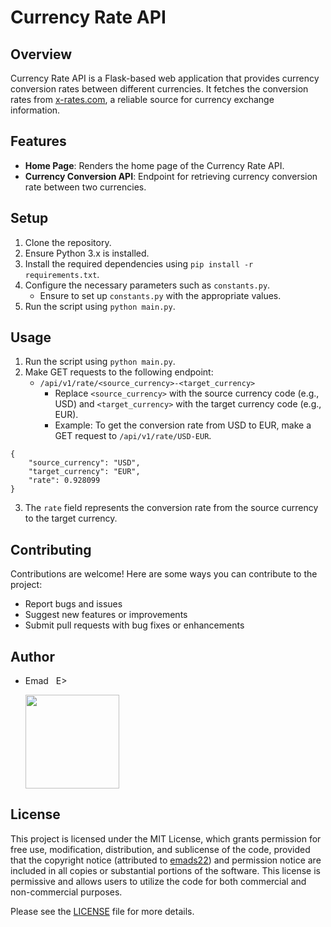 # Currency Rate API

## Overview
Currency Rate API is a Flask-based web application that provides currency conversion rates between different currencies. It fetches the conversion rates from [x-rates.com](https://www.x-rates.com/), a reliable source for currency exchange information.

## Features
- **Home Page**: Renders the home page of the Currency Rate API.
- **Currency Conversion API**: Endpoint for retrieving currency conversion rate between two currencies.

## Setup
1. Clone the repository.
2. Ensure Python 3.x is installed.
3. Install the required dependencies using `pip install -r requirements.txt`.
4. Configure the necessary parameters such as `constants.py`.
   - Ensure to set up `constants.py` with the appropriate values.
5. Run the script using `python main.py`.

## Usage
1. Run the script using `python main.py`.
2. Make GET requests to the following endpoint:
   - `/api/v1/rate/<source_currency>-<target_currency>`
     - Replace `<source_currency>` with the source currency code (e.g., USD) and `<target_currency>` with the target currency code (e.g., EUR).
     - Example: To get the conversion rate from USD to EUR, make a GET request to `/api/v1/rate/USD-EUR`.

```
{
    "source_currency": "USD",
    "target_currency": "EUR",
    "rate": 0.928099
}
```

3. The `rate` field represents the conversion rate from the source currency to the target currency.

## Contributing
Contributions are welcome! Here are some ways you can contribute to the project:
- Report bugs and issues
- Suggest new features or improvements
- Submit pull requests with bug fixes or enhancements

## Author
- Emad &nbsp; E>
  
  [<img src="https://img.shields.io/badge/GitHub-Profile-blue?logo=github" width="150">](https://github.com/emads22)

## License
This project is licensed under the MIT License, which grants permission for free use, modification, distribution, and sublicense of the code, provided that the copyright notice (attributed to [emads22](https://github.com/emads22)) and permission notice are included in all copies or substantial portions of the software. This license is permissive and allows users to utilize the code for both commercial and non-commercial purposes.

Please see the [LICENSE](LICENSE) file for more details.